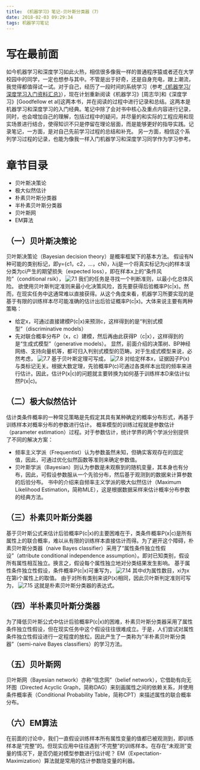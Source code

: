 ```yaml
---
title: 《机器学习》笔记-贝叶斯分类器（7）
date: 2018-02-03 09:29:34
tags: 机器学习笔记
---
```

# 写在最前面
如今机器学习和深度学习如此火热，相信很多像我一样的普通程序猿或者还在大学校园中的同学，一定也想参与其中。不管是出于好奇，还是自身充电，跟上潮流，我觉得都值得试一试。对于自己，经历了一段时间的系统学习（参考[《机器学习/深度学习入门资料汇总》](https://zhuanlan.zhihu.com/p/30980999)），现在计划重新阅读《机器学习》[周志华]和《深度学习》[Goodfellow et al]这两本书，并在阅读的过程中进行记录和总结。这两本是机器学习和深度学习的入门经典。笔记中除了会对书中核心及重点内容进行记录，同时，也会增加自己的理解，包括过程中的疑问，并尽量的和实际的工程应用和现实场景进行结合，使得知识不只是停留在理论层面，而是能够更好的指导实践。记录笔记，一方面，是对自己先前学习过程的总结和补充。 另一方面，相信这个系列学习过程的记录，也能为像我一样入门机器学习和深度学习同学作为学习参考。

# 章节目录

* 贝叶斯决策论
* 极大似然估计
* 朴素贝叶斯分类器
* 半朴素贝叶斯分类器
* 贝叶斯网
* EM算法

## （一）贝叶斯决策论
贝叶斯决策论（Bayesian decision theory）是概率框架下的基本方法。
假设有N种可能的类别标记，即y={c1，c2，...，cN}，λij是一个将真实标记为cj的样本误分类为ci产生的期望损失（expected loss），即在样本x上的“条件风险”（conditional rsik），
![7.1](http://upload-images.jianshu.io/upload_images/4905018-e079987c76ecc874.png?imageMogr2/auto-orient/strip%7CimageView2/2/w/1240)
我们的任务是寻找一个判断准则，以最小化总体风险。
欲使用贝叶斯判定准则来最小化决策风险，首先要获得后验概率P(c|x)。然而，在现实任务中这通常难以直接获得。从这个角度来看，机器学习所要实现的是基于有限的训练样本尽可能准确的估计出后验证概率P(c|x)。大体来说主要有两种策略：

* 给定x，可通过直接建模P(c|x)来预测c，这样得到的是“判别式模型”（discriminative models）
* 先对联合概率分布P（x，c）建模，然后再由此获得P（c|x），这样得到的是“生成式模型”（generative models）。
显然，前面介绍的决策树、BP神经网络、支持向量机等，都可归入判别式模型的范畴。对于生成式模型来说，必然考虑，
![7.7](http://upload-images.jianshu.io/upload_images/4905018-ee918bcf7cea6371.png?imageMogr2/auto-orient/strip%7CimageView2/2/w/1240)
基于贝叶斯定理可写成，
![7.8](http://upload-images.jianshu.io/upload_images/4905018-8c2c457ff70256fb.png?imageMogr2/auto-orient/strip%7CimageView2/2/w/1240)
对给定样本x，证据因子P(x)与类标记无关。根据大数定理，先验概率P(c)可通过各类样本出现的频率来进行估计。因此，估计P(x|c)的问题就主要转换为如何基于训练样本D来估计似然P(x|c)。

## （二）极大似然估计
估计类条件概率的一种常见策略是先假定其具有某种确定的概率分布形式，再基于训练样本对概率分布的参数进行估计。
概率模型的训练过程就是参数估计（parameter estimation）过程。对于参数估计，统计学界的两个学派分别提供了不同的解决方案：
* 频率主义学派（Frequentist）认为参数虽然未知，但确实客观存在的固定值，因此，可通过优化似然函数等准则来确定参数值。
* 贝叶斯学派（Bayesian）则认为参数是未观察到的随机变量，其本身也有分布，因此，可假设参数服从一个先验分布，然后基于观测到的数据来计算参数的后验分布。
书中的介绍来自频率主义学派的极大似然估计（Maximum Likelihood Estimation，简称MLE），这是根据数据采样来估计概率分布参数的经典方法。

## （三）朴素贝叶斯分类器
基于贝叶斯公式来估计后验概率P(c|x)的主要困难在于，类条件概率P(x|c)是所有属性上的联合概率，难以从有限的训练样本直接估计而得。为了避开这个障碍，朴素贝叶斯分类器（naive Bayes classifier）采用了“属性条件独立性假设”（attribute conditional independence assumption）。即对已知类别，假设所有属性相互独立。换言之，假设每个属性独立地对分类结果发生影响。
基于属性条件独立性假设，条件概率P(c|x)可重写为，
![7.14](http://upload-images.jianshu.io/upload_images/4905018-1286bdbbc17482f0.png?imageMogr2/auto-orient/strip%7CimageView2/2/w/1240)
其中d为属性数目，xi为x在第i个属性上的取值。
由于对所有类别来说P(x)相同，因此贝叶斯判定准则可写为，
![7.15](http://upload-images.jianshu.io/upload_images/4905018-6a7f3ba5c5f7ac3a.png?imageMogr2/auto-orient/strip%7CimageView2/2/w/1240)
这就是朴素贝叶斯分类器的表达式。

## （四）半朴素贝叶斯分类器
为了降低贝叶斯公式中估计后验概率P(c|x)的困难，朴素贝叶斯分类器采用了属性条件独立性假设，但在现实任务中这个假设往往很难成立。于是，人们尝试对属性条件独立性假设进行一定程度的放松，因此产生了一类称为“半朴素贝叶斯分类器”（semi-naive Bayes classifiers）的学习方法。

## （五）贝叶斯网
贝叶斯网（Bayesian network）亦称“信念网”（belief network），它借助有向无环图（Directed Acyclic Graph，简称DAG）来刻画属性之间的依赖关系，并使用条件概率表（Conditional Probability Table，简称CPT）来描述属性的联合概率分布。

## （六）EM算法
在前面的讨论中，我们一直假设训练样本所有属性变量的值都已被观测到，即训练样本是“完整”的。但现实应用中往往遇到“不完整”的训练样本。在存在“未观测”变量的情况下，是否仍能对模型参数进行估计呢？
EM（Expectation-Maximization）算法就是常用的估计参数隐变量的利器。










